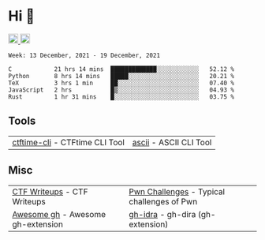 # Hi 👋
<p align="left"> 
  <a href="http://twitter.com/yu1hpa">
    <img height="20" src="https://img.shields.io/twitter/follow/yu1hpa?label=Twitter&logo=twitter&style=flat" />
  <a href="https://github.com/yu1hpa">
    <img height="20" src="https://img.shields.io/github/followers/yu1hpa?label=follow&logo=github&style=flat" />
  </a>
</p>
  
<!--START_SECTION:waka-->
```text
Week: 13 December, 2021 - 19 December, 2021

C            21 hrs 14 mins  █████████████░░░░░░░░░░░░   52.12 % 
Python       8 hrs 14 mins   █████░░░░░░░░░░░░░░░░░░░░   20.21 % 
TeX          3 hrs 1 min     ██░░░░░░░░░░░░░░░░░░░░░░░   07.40 % 
JavaScript   2 hrs           █▒░░░░░░░░░░░░░░░░░░░░░░░   04.93 % 
Rust         1 hr 31 mins    █░░░░░░░░░░░░░░░░░░░░░░░░   03.75 % 
```
<!--END_SECTION:waka-->

## Tools

|                                                                       |                                                         |
|-----------------------------------------------------------------------|---------------------------------------------------------|
|[ctftime-cli](https://github.com/yu1hpa/ctftime-cli) - CTFtime CLI Tool|[ascii](https://github.com/yu1hpa/ascii) - ASCII CLI Tool|

## Misc
|                                                                         |                                                                                      |
|-------------------------------------------------------------------------|--------------------------------------------------------------------------------------|
|[CTF Writeups](https://github.com/yu1hpa/ctf-writeups) - CTF Writeups    |[Pwn Challenges](https://github.com/yu1hpa/pwn-challenges) - Typical challenges of Pwn|
|[Awesome gh](https://github.com/yu1hpa/awesome-gh) - Awesome gh-extension|[gh-idra](https://github.com/yu1hpa/gh-idra) - gh-dira (gh-extension)                 |
